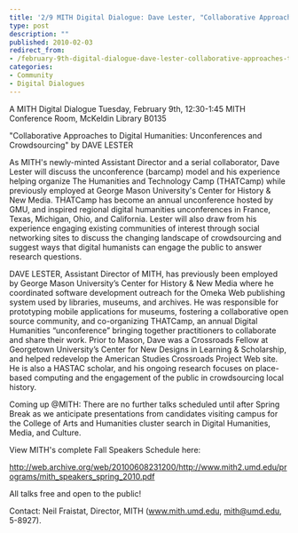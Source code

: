 ```yaml
---
title: '2/9 MITH Digital Dialogue: Dave Lester, "Collaborative Approaches to Digital Humanities: Unconferences and Crowdsourcing"'
type: post
description: ""
published: 2010-02-03
redirect_from: 
- /february-9th-digital-dialogue-dave-lester-collaborative-approaches-to-digital-humanities-unconferences-and-crowdsourcing/
categories:
- Community
- Digital Dialogues
---
```

A MITH Digital Dialogue Tuesday, February 9th, 12:30-1:45 MITH Conference Room, McKeldin Library B0135

"Collaborative Approaches to Digital Humanities: Unconferences and Crowdsourcing" by DAVE LESTER

As MITH's newly-minted Assistant Director and a serial collaborator, Dave Lester will discuss the unconference (barcamp) model and his experience helping organize The Humanities and Technology Camp (THATCamp) while previously employed at George Mason University's Center for History & New Media. THATCamp has become an annual unconference hosted by GMU, and inspired regional digital humanities unconferences in France, Texas, Michigan, Ohio, and California. Lester will also draw from his experience engaging existing communities of interest through social networking sites to discuss the changing landscape of crowdsourcing and suggest ways that digital humanists can engage the public to answer research questions.

DAVE LESTER, Assistant Director of MITH, has previously been employed by George Mason University’s Center for History & New Media where he coordinated software development outreach for the Omeka Web publishing system used by libraries, museums, and archives. He was responsible for prototyping mobile applications for museums, fostering a collaborative open source community, and co-organizing THATCamp, an annual Digital Humanities “unconference” bringing together practitioners to collaborate and share their work. Prior to Mason, Dave was a Crossroads Fellow at Georgetown University’s Center for New Designs in Learning & Scholarship, and helped redevelop the American Studies Crossroads Project Web site. He is also a HASTAC scholar, and his ongoing research focuses on place-based computing and the engagement of the public in crowdsourcing local history.

Coming up @MITH: There are no further talks scheduled until after Spring Break as we anticipate presentations from candidates visiting campus for the College of Arts and Humanities cluster search in Digital Humanities, Media, and Culture.

View MITH's complete Fall Speakers Schedule here:

http://web.archive.org/web/20100608231200/http://www.mith2.umd.edu/programs/mith_speakers_spring_2010.pdf

All talks free and open to the public!

Contact: Neil Fraistat, Director, MITH (www.mith.umd.edu, mith@umd.edu, 5-8927).
